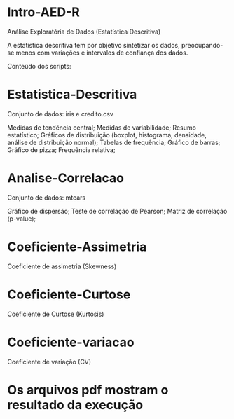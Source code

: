 # Intro-AED-R
Análise Exploratória de Dados (Estatística Descritiva)

A estatística descritiva tem por objetivo sintetizar os dados, preocupando-se menos com variações e intervalos de confiança dos dados.

Conteúdo dos scripts:

# Estatistica-Descritiva 
Conjunto de dados: iris e credito.csv

Medidas de tendência central;
Medidas de variabilidade;
Resumo estatístico;
Gráficos de distribuição (boxplot, histograma, densidade, análise de distribuição normal);
Tabelas de frequência;
Gráfico de barras;
Gráfico de pizza;
Frequência relativa;

# Analise-Correlacao
Conjunto de dados: mtcars

Gráfico de dispersão;
Teste de correlação de Pearson;
Matriz de correlação (p-value);

# Coeficiente-Assimetria

Coeficiente de assimetria (Skewness)

# Coeficiente-Curtose

Coeficiente de Curtose (Kurtosis)

# Coeficiente-variacao

Coeficiente de variação (CV)

# Os arquivos pdf mostram o resultado da execução